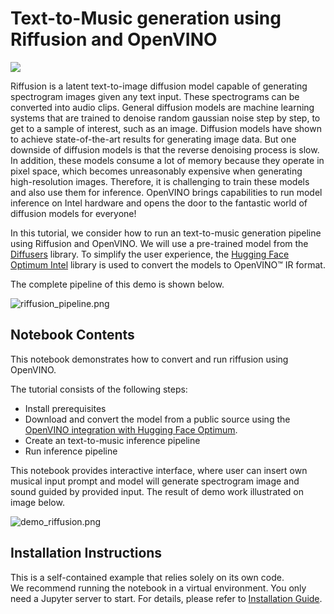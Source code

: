 # Text-to-Music generation using Riffusion and OpenVINO

<img referrerpolicy="no-referrer-when-downgrade" src="https://static.scarf.sh/a.png?x-pxid=5b5a4db0-7875-4bfb-bdbd-01698b5b1a77&file=notebooks/riffusion-text-to-music/README.md" />

Riffusion is a latent text-to-image diffusion model capable of generating spectrogram images given any text input. These spectrograms can be converted into audio clips.
General diffusion models are machine learning systems that are trained to denoise random gaussian noise step by step, to get to a sample of interest, such as an image.
Diffusion models have shown to achieve state-of-the-art results for generating image data. But one downside of diffusion models is that the reverse denoising process is slow. In addition, these models consume a lot of memory because they operate in pixel space, which becomes unreasonably expensive when generating high-resolution images. Therefore, it is challenging to train these models and also use them for inference. OpenVINO brings capabilities to run model inference on Intel hardware and opens the door to the fantastic world of diffusion models for everyone!

In this tutorial, we consider how to run an text-to-music generation pipeline using Riffusion and OpenVINO. We will use a pre-trained model from the [Diffusers](https://huggingface.co/docs/diffusers/index) library. To simplify the user experience, the [Hugging Face Optimum Intel](https://huggingface.co/docs/optimum/intel/index) library is used to convert the models to OpenVINO™ IR format.

The complete pipeline of this demo is shown below.

![riffusion_pipeline.png](https://github.com/openvinotoolkit/openvino_notebooks/assets/29454499/3de12c6b-23ef-4953-aeda-5785108990b9)

## Notebook Contents

This notebook demonstrates how to convert and run riffusion using OpenVINO.

The tutorial consists of the following steps:

- Install prerequisites
- Download and convert the model from a public source using the [OpenVINO integration with Hugging Face Optimum](https://huggingface.co/blog/openvino).
- Create an text-to-music inference pipeline
- Run inference pipeline


This notebook provides interactive interface, where user can insert own musical input prompt and model will generate spectrogram image and sound guided by provided input. The result of demo work illustrated on image below.

![demo_riffusion.png](https://github.com/openvinotoolkit/openvino_notebooks/assets/29454499/d14743bd-d5de-4527-9000-f6090d86e9ac)

## Installation Instructions

This is a self-contained example that relies solely on its own code.</br>
We recommend running the notebook in a virtual environment. You only need a Jupyter server to start.
For details, please refer to [Installation Guide](../../README.md).
